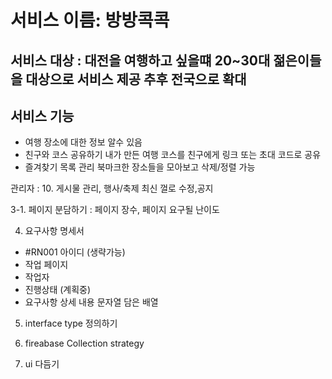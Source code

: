 # 서비스 이름: 방방콕콕

## 서비스 대상 : 대전을 여행하고 싶을떄 20~30대 젊은이들을 대상으로 서비스 제공 추후 전국으로 확대

## 서비스 기능

- 여행 장소에 대한 정보 알수 있음
- 친구와 코스 공유하기 내가 만든 여행 코스를 친구에게 링크 또는 초대 코드로 공유
- 즐겨찾기 목록 관리 북마크한 장소들을 모아보고 삭제/정렬 가능

관리자 : 10. 게시물 관리, 행사/축제 최신 껄로 수정,공지

3-1. 페이지 분담하기 : 페이지 장수, 페이지 요구될 난이도

4. 요구사항 명세서

- #RN001 아이디 (생략가능)
- 작업 페이지
- 작업자
- 진행상태 (계획중)
- 요구사항 상세 내용 문자열 담은 배열

5. interface type 정의하기

6. fireabase Collection strategy

7. ui 다듬기
